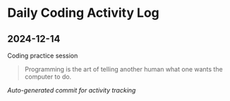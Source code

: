 # Daily Coding Activity Log

## 2024-12-14

Coding practice session

> Programming is the art of telling another human what one wants the computer to do.

*Auto-generated commit for activity tracking*
